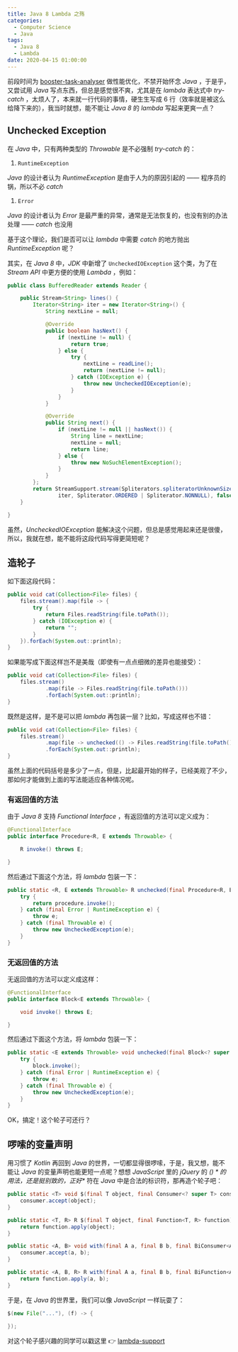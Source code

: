```yaml
---
title: Java 8 Lambda 之殇
categories:
  - Computer Science
  - Java
tags:
  - Java 8
  - Lambda
date: 2020-04-15 01:00:00
---
```


前段时间为 [booster-task-analyser](https://github.com/didi/booster/blob/master/booster-task-analyser) 做性能优化，不禁开始怀念 *Java* ，于是乎，又尝试用 *Java* 写点东西，但总是感觉很不爽，尤其是在 *lambda* 表达式中 *try-catch* ，太烦人了，本来就一行代码的事情，硬生生写成 6 行（效率就是被这么给降下来的），我当时就想，能不能让 *Java 8* 的 *lambda* 写起来更爽一点？

## Unchecked Exception

在 *Java* 中，只有两种类型的 *Throwable* 是不必强制 *try-catch* 的：

1. `RuntimeException`

  *Java* 的设计者认为 *RuntimeException* 是由于人为的原因引起的 —— 程序员的锅，所以不必 *catch*

1. `Error`

  *Java* 的设计者认为 *Error* 是最严重的异常，通常是无法恢复的，也没有别的办法处理 —— *catch* 也没用

基于这个理论，我们是否可以让 *lambda* 中需要 *catch* 的地方抛出 *RuntimeException* 呢？

其实，在 *Java 8* 中，*JDK* 中新增了 `UncheckedIOException` 这个类，为了在 *Stream API* 中更方便的使用 *Lambda* ，例如：

```java
public class BufferedReader extends Reader {

    public Stream<String> lines() {
        Iterator<String> iter = new Iterator<String>() {
            String nextLine = null;

            @Override
            public boolean hasNext() {
                if (nextLine != null) {
                    return true;
                } else {
                    try {
                        nextLine = readLine();
                        return (nextLine != null);
                    } catch (IOException e) {
                        throw new UncheckedIOException(e);
                    }
                }
            }

            @Override
            public String next() {
                if (nextLine != null || hasNext()) {
                    String line = nextLine;
                    nextLine = null;
                    return line;
                } else {
                    throw new NoSuchElementException();
                }
            }
        };
        return StreamSupport.stream(Spliterators.spliteratorUnknownSize(
                iter, Spliterator.ORDERED | Spliterator.NONNULL), false);
    }

}
```

虽然，*UncheckedIOException* 能解决这个问题，但总是感觉用起来还是很傻，所以，我就在想，能不能将这段代码写得更简短呢？

## 造轮子

如下面这段代码：

```java
public void cat(Collection<File> files) {
    files.stream().map(file -> {
        try {
            return Files.readString(file.toPath());
        } catch (IOException e) {
            return "";
        }
    }).forEach(System.out::println);
}
```

如果能写成下面这样岂不是美哉（即使有一点点细微的差异也能接受）：

```java
public void cat(Collection<File> files) {
    files.stream()
            .map(file -> Files.readString(file.toPath()))
            .forEach(System.out::println);
}
```

既然是这样，是不是可以把 *lambda* 再包装一层？比如，写成这样也不错：

```java
public void cat(Collection<File> files) {
    files.stream()
            .map(file -> unchecked(() -> Files.readString(file.toPath())}))
            .forEach(System.out::println);
}
```

虽然上面的代码括号是多少了一点，但是，比起最开始的样子，已经美观了不少，那如何才能做到上面的写法能适应各种情况呢。

### 有返回值的方法

由于 *Java 8* 支持 *Functional Interface* ，有返回值的方法可以定义成为：

```java
@FunctionalInterface
public interface Procedure<R, E extends Throwable> {

    R invoke() throws E;

}
```

然后通过下面这个方法，将 *lambda* 包装一下：

```java
public static <R, E extends Throwable> R unchecked(final Procedure<R, E> procedure) {
    try {
        return procedure.invoke();
    } catch (final Error | RuntimeException e) {
        throw e;
    } catch (final Throwable e) {
        throw new UncheckedException(e);
    }
}
```

### 无返回值的方法

无返回值的方法可以定义成这样：

```java
@FunctionalInterface
public interface Block<E extends Throwable> {

    void invoke() throws E;

}
```

然后通过下面这个方法，将 *lambda* 包装一下：

```java
public static <E extends Throwable> void unchecked(final Block<? super E> block) {
    try {
        block.invoke();
    } catch (final Error | RuntimeException e) {
        throw e;
    } catch (final Throwable e) {
        throw new UncheckedException(e);
    }
}
```

OK，搞定！这个轮子可还行？

## 啰嗦的变量声明

用习惯了 *Kotlin* 再回到 *Java* 的世界，一切都显得很啰嗦，于是，我又想，能不能让 *Java* 的变量声明也能更短一点呢？想想 *JavaScript* 里的 *jQuery* 的 *$()* 的用法，还是挺别致的，正好 *$* 符在 *Java* 中是合法的标识符，那再造个轮子吧：

```java
public static <T> void $(final T object, final Consumer<? super T> consumer) {
    consumer.accept(object);
}

public static <T, R> R $(final T object, final Function<T, R> function) {
    return function.apply(object);
}

public static <A, B> void with(final A a, final B b, final BiConsumer<A, B> consumer) {
    consumer.accept(a, b);
}

public static <A, B, R> R with(final A a, final B b, final BiFunction<A, B, R> function) {
    return function.apply(a, b);
}
```

于是，在 *Java* 的世界里，我们可以像 *JavaScript* 一样玩耍了：

```java
$(new File("..."), (f) -> {
    
});
```

对这个轮子感兴趣的同学可以戳这里 👉 [lambda-support](https://github.com/johnsonlee/lambda-support)
